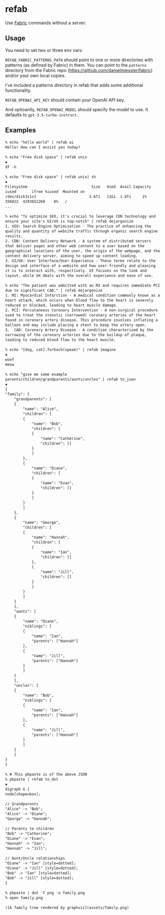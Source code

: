 # refab

Use [Fabric](https://github.com/danielmiessler/fabric) commands without a server.

## Usage

You need to set two or three env vars:

`REFAB_FABRIC_PATTERNS_PATH` should point to one or more directories with patterns (as defined by Fabric) in them.  You can point to the `patterns` directory from the Fabric repo (https://github.com/danielmiessler/fabric) and/or your own local copies.

I've included a patterns directory in refab that adds some additional functionality.

`REFAB_OPENAI_API_KEY` should contain your OpenAI API key.

And optioanlly, `REFAB_OPENAI_MODEL` should specify the model to use.  It defaults to `gpt-3.5-turbo-instruct`.

## Examples

    % echo "hello world" | refab ai
    Hello! How can I assist you today?

    % echo "Free disk space" | refab unix                                                                            ✹
    df -h

    % echo "Free disk space" | refab unix| sh                                                                        ✹
    Filesystem                             Size   Used  Avail Capacity iused       ifree %iused  Mounted on
    /dev/disk3s1s1                        3.6Ti   11Gi  1.8Ti     1%  356022  4293652260    0%   /
    ...

    % echo "To optimize SEO, it's crucial to leverage CDN technology and ensure your site's UI/UX is top-notch" | refab dejargonize
    1. SEO: Search Engine Optimization - The practice of enhancing the quality and quantity of website traffic through organic search engine results.
    2. CDN: Content Delivery Network - A system of distributed servers that deliver pages and other web content to a user based on the geographical locations of the user, the origin of the webpage, and the content delivery server, aiming to speed up content loading.
    3. UI/UX: User Interface/User Experience - These terms relate to the design and interface of a website and how user-friendly and pleasing it is to interact with, respectively. UI focuses on the look and layout, while UX deals with the overall experience and ease of use.

    % echo "The patient was admitted with an MI and requires immediate PCI due to significant CAD." | refab dejargonize
    1. MI: Myocardial Infarction - A medical condition commonly known as a heart attack, which occurs when blood flow to the heart is severely reduced or blocked, leading to heart muscle damage.
    2. PCI: Percutaneous Coronary Intervention - A non-surgical procedure used to treat the stenotic (narrowed) coronary arteries of the heart found in coronary artery disease. This procedure involves inflating a balloon and may include placing a stent to keep the artery open.
    3.  CAD: Coronary Artery Disease - A condition characterized by the narrowing of the coronary arteries due to the buildup of plaque, leading to reduced blood flow to the heart muscle.

    % echo "[dog, cat].forEach(speak)" | refab imagine                                                               ✹
    woof
    meow

    % echo "give me some example parents/children/grandparents/aunts/uncles" | refab to_json                         ✹
    {
    "family": {
        "grandparents": [
        {
            "name": "Alice",
            "children": [
            {
                "name": "Bob",
                "children": [
                {
                    "name": "Catherine",
                    "children": []
                }
                ]
            },
            {
                "name": "Diane",
                "children": [
                {
                    "name": "Evan",
                    "children": []
                }
                ]
            }
            ]
        },
        {
            "name": "George",
            "children": [
            {
                "name": "Hannah",
                "children": [
                {
                    "name": "Ian",
                    "children": []
                },
                {
                    "name": "Jill",
                    "children": []
                }
                ]
            }
            ]
        }
        ],
        "aunts": [
        {
            "name": "Diane",
            "niblings": [
            {
                "name": "Ian",
                "parents": ["Hannah"]
            },
            {
                "name": "Jill",
                "parents": ["Hannah"]
            }
            ]
        }
        ],
        "uncles": [
        {
            "name": "Bob",
            "niblings": [
            {
                "name": "Ian",
                "parents": ["Hannah"]
            },
            {
                "name": "Jill",
                "parents": ["Hannah"]
            }
            ]
        }
        ]
    }
    }

    % # This pbpaste is of the above JSON
    % pbpaste | refab to_dot                                                                                         ✹
    digraph G {
    node[shape=box];

    // Grandparents
    "Alice" -> "Bob";
    "Alice" -> "Diane";
    "George" -> "Hannah";

    // Parents to children
    "Bob" -> "Catherine";
    "Diane" -> "Evan";
    "Hannah" -> "Ian";
    "Hannah" -> "Jill";

    // Aunt/Uncle relationships
    "Diane" -> "Ian" [style=dotted];
    "Diane" -> "Jill" [style=dotted];
    "Bob" -> "Ian" [style=dotted];
    "Bob" -> "Jill" [style=dotted];
    }

    % pbpaste | dot -T png -o family.png
    % open family.png

    ![A family tree rendered by graphviz](assets/family.png)

